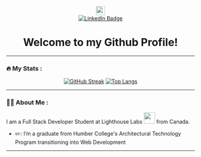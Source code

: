 <div id="header" align="center">
  <img src="https://media.giphy.com/media/Qo2dupDib32rkTY4hX/giphy.gif" style='width: 1.5rem'/>
  <div id="badges">
    <a href="https://www.linkedin.com/in/joseeduardopayamps/">
      <img src="https://img.shields.io/badge/LinkedIn-blue?style=for-the-badge&logo=linkedin&logoColor=white" alt="LinkedIn Badge"/>
    </a>
    
  </div>
  <h1>
    Welcome to my Github Profile!
  </h1>
</div>

---

### :fire: My Stats :
<div align='center'>
  
  [![GitHub Streak](https://github-readme-streak-stats.herokuapp.com?user=rosario-je&theme=ocean-dark&border_radius=35&date_format=M%20j%5B%2C%20Y%5D&card_width=502)](https://git.io/streak-stats)        [![Top Langs](https://github-readme-stats.vercel.app/api/top-langs/?username=rosario-je&layout=compact&theme=vision-friendly-dark)](https://github.com/rosario-je/github-readme-stats)
  
</div>
 

---

### :man_technologist: About Me :
I am a Full Stack Developer Student at Lighthouse Labs <img src="https://media.giphy.com/media/WUlplcMpOCEmTGBtBW/giphy.gif" width="30"> from Canada.

- ✏️: I’m a graduate from Humber College's Architectural Technology Program transitioning into Web Development
  
---

















